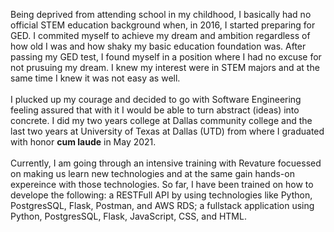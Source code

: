 Being deprived from attending school in my childhood, I basically had no official STEM education background when, in 2016, I started preparing for GED.
I commited myself to achieve my dream and ambition regardless of how old I was and how shaky my basic education foundation was. 
After passing my GED test, I found myself in a position where I had no excuse for not prusuing my dream. I knew my interest were in STEM majors
and at the same time I knew it was not easy as well.<br><br>
I plucked up my courage and decided to go with Software Engineering feeling assured that with it I would be able to turn abstract (ideas) into concrete.
I did my two years college at Dallas community college and the last two years at University of Texas at Dallas (UTD) from where I graduated with honor
**cum laude** in May 2021.<br><br>
Currently, I am going through an intensive training with Revature focuessed on making us learn new technologies and at the same gain hands-on expereince with those technologies.
So far, I have been trained on how to develope the following: a RESTFull API by using technologies like Python, PostgresSQL, Flask, Postman, and AWS RDS; a fullstack application using Python, PostgresSQL, Flask, JavaScript, CSS, and HTML.
